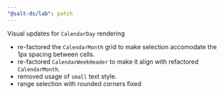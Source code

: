 ```yaml
---
"@salt-ds/lab": patch
---
```


Visual updates for `CalendarDay` rendering

- re-factored the `CalendarMonth` grid to make selection accomodate the 1px spacing between cells.
- re-factored `CalendarWeekHeader` to make it align with refactored `CalendarMonth`.
- removed usage of `small` text style.
- range selection with rounded corners fixed
